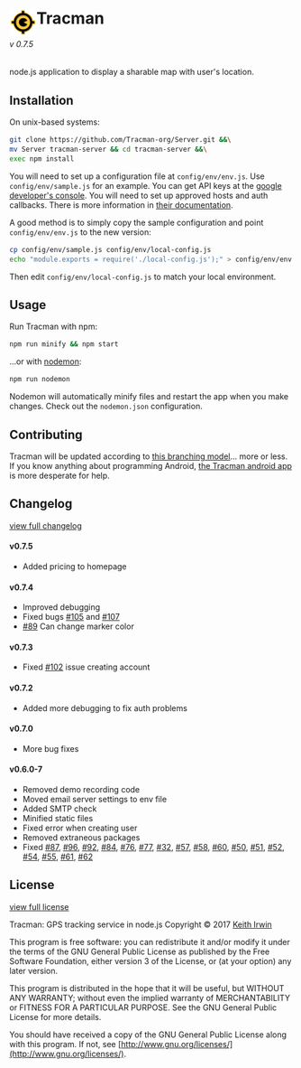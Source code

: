 # <img align="left" src="/static/img/icon/by/48.png" alt="[]" title="The Tracman Logo">Tracman
###### v 0.7.5

node.js application to display a sharable map with user's location.


## Installation

On unix-based systems:

```sh
git clone https://github.com/Tracman-org/Server.git &&\
mv Server tracman-server && cd tracman-server &&\
exec npm install
```

You will need to set up a configuration file at `config/env/env.js`.  Use `config/env/sample.js` for an example.  You can get API keys at the [google developer's console](https://console.developers.google.com/apis/credentials).  You will need to set up approved hosts and auth callbacks.  There is more information in [their documentation](https://support.google.com/googleapi/answer/6158857?hl=en).  

A good method is to simply copy the sample configuration and point `config/env/env.js` to the new version: 

```sh
cp config/env/sample.js config/env/local-config.js
echo "module.exports = require('./local-config.js');" > config/env/env.js
```

Then edit `config/env/local-config.js` to match your local environment.  


## Usage

Run Tracman with npm: 

```sh
npm run minify && npm start
```

...or with [nodemon](https://nodemon.io/):

```sh
npm run nodemon
```

Nodemon will automatically minify files and restart the app when you make changes.  Check out the `nodemon.json` configuration.  


## Contributing

Tracman will be updated according to [this branching model](http://nvie.com/posts/a-successful-git-branching-model)... more or less.  If you know anything about programming Android, [the Tracman android app](https://github.com/Tracman-org/Android) is more desperate for help.  


## Changelog

[view full changelog](CHANGELOG.md)

#### v0.7.5
* Added pricing to homepage

#### v0.7.4
* Improved debugging
* Fixed bugs [#105](https://github.com/Tracman-org/Server/issues/105) and [#107](https://github.com/Tracman-org/Server/issues/107)
* [#89](https://github.com/Tracman-org/Server/issues/89) Can change marker color

#### v0.7.3
* Fixed [#102](https://github.com/Tracman-org/Server/issues/102) issue creating account

#### v0.7.2
* Added more debugging to fix auth problems

#### v0.7.0
* More bug fixes

#### v0.6.0-7
* Removed demo recording code
* Moved email server settings to env file
* Added SMTP check
* Minified static files
* Fixed error when creating user
* Removed extraneous packages
* Fixed [#87](https://github.com/Tracman-org/Server/issues/87), [#96](https://github.com/Tracman-org/Server/issues/96), [#92](https://github.com/Tracman-org/Server/issues/92), [#84](https://github.com/Tracman-org/Server/issues/84), [#76](https://github.com/Tracman-org/Server/issues/76), [#77](https://github.com/Tracman-org/Server/issues/77), [#32](https://github.com/Tracman-org/Server/issues/32), [#57](https://github.com/Tracman-org/Server/issues/57), [#58](https://github.com/Tracman-org/Server/issues/58), [#60](https://github.com/Tracman-org/Server/issues/60), [#50](https://github.com/Tracman-org/Server/issues/50), [#51](https://github.com/Tracman-org/Server/issues/51), [#52](https://github.com/Tracman-org/Server/issues/52), [#54](https://github.com/Tracman-org/Server/issues/54), [#55](https://github.com/Tracman-org/Server/issues/55), [#61](https://github.com/Tracman-org/Server/issues/61), [#62](https://github.com/Tracman-org/Server/issues/62)


## License

[view full license](LICENSE.md)

Tracman: GPS tracking service in node.js
Copyright © 2017 [Keith Irwin](https://keithirwin.us/)

This program is free software: you can redistribute it and/or modify it under the terms of the GNU General Public License as published by the Free Software Foundation, either version 3 of the License, or (at your option) any later version.

This program is distributed in the hope that it will be useful, but WITHOUT ANY WARRANTY; without even the implied warranty of MERCHANTABILITY or FITNESS FOR A PARTICULAR PURPOSE.  See the GNU General Public License for more details.

You should have received a copy of the GNU General Public License along with this program.  If not, see [http://www.gnu.org/licenses/](http://www.gnu.org/licenses/).
